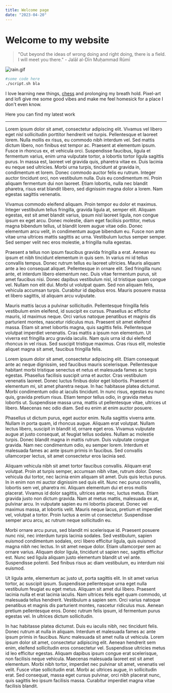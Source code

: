 ```yaml
---
title: Welcome page
date: "2023-04-20"
---
```


# Welcome to my website

> "Out beyond the ideas of wrong doing and right doing, there is a field. I will meet you there." - Jalāl al-Dīn Muḥammad Rūmī

![rain.gif](rain2.gif)

```sh
#some code here
./script.sh bla
```
 
I love learning new things, [chess](https://www.chess.com/stats/live/rapid/eninkaduk) and prolonging my breath hold. Pixel-art and lofi give me some good vibes and make me feel homesick for a place I don't even know.

Here you can find my latest work

--- 

Lorem ipsum dolor sit amet, consectetur adipiscing elit. Vivamus vel libero eget nisl sollicitudin porttitor hendrerit vel turpis. Pellentesque et laoreet lorem. Nulla mollis ex risus, eu commodo nibh interdum vel. Sed mattis dictum libero, non finibus est tempor ac. Praesent at elementum ipsum. Fusce in rhoncus ex, et vehicula orci. Suspendisse faucibus, ligula et fermentum varius, enim urna vulputate tortor, a lobortis tortor ligula sagittis purus. In massa est, laoreet vel gravida quis, pharetra vitae ex. Duis lacinia eu neque sed ultricies. Morbi urna turpis, tincidunt at gravida in, condimentum et lorem. Donec commodo auctor felis eu rutrum. Integer auctor tincidunt orci, non vestibulum nulla. Duis eu condimentum mi. Proin aliquam fermentum dui non laoreet. Etiam lobortis, nulla nec blandit pharetra, risus erat blandit libero, sed dignissim magna dolor a lorem. Nam egestas sagittis venenatis.

Vivamus commodo eleifend aliquam. Proin tempor eu dolor et maximus. Integer vestibulum tellus fringilla, gravida ligula at, semper elit. Aliquam egestas, est sit amet blandit varius, ipsum nisl laoreet ligula, non congue ipsum ex eget arcu. Donec molestie, diam eget facilisis porttitor, metus magna bibendum tellus, ut blandit lorem augue vitae odio. Donec elementum arcu velit, in condimentum augue bibendum eu. Fusce non ante vitae urna ultrices mattis sagittis ac urna. Vestibulum luctus semper semper. Sed semper velit nec eros molestie, a fringilla nulla egestas.

Praesent a tellus non ipsum faucibus gravida fringilla a erat. Aenean eu ipsum et nibh tincidunt elementum in quis sem. In varius mi id tellus convallis tempus. Donec rutrum tellus eu laoreet ultricies. Mauris aliquam ante a leo consequat aliquet. Pellentesque in ornare elit. Sed fringilla nunc ante, et interdum libero elementum nec. Duis vitae fermentum purus, sit amet faucibus nisi. Donec dapibus vestibulum nisl, id tristique quam congue vel. Nullam non elit dui. Morbi ut volutpat quam. Sed non aliquam felis, vehicula accumsan turpis. Curabitur id dapibus eros. Mauris posuere massa et libero sagittis, id aliquam arcu vulputate.

Mauris mattis lacus a pulvinar sollicitudin. Pellentesque fringilla felis vestibulum enim eleifend, id suscipit ex cursus. Phasellus ac efficitur mauris, id maximus neque. Orci varius natoque penatibus et magnis dis parturient montes, nascetur ridiculus mus. Praesent sit amet eleifend massa. Etiam sit amet lobortis magna, quis sagittis felis. Pellentesque volutpat imperdiet venenatis. Cras mattis a ipsum non elementum. Ut viverra est fringilla arcu gravida iaculis. Nam quis urna id dui eleifend rhoncus in vel risus. Sed suscipit tristique maximus. Cras risus elit, molestie aliquet magna sit amet, faucibus fringilla felis.

Lorem ipsum dolor sit amet, consectetur adipiscing elit. Etiam consequat ante ac neque dignissim, sed faucibus mauris scelerisque. Pellentesque habitant morbi tristique senectus et netus et malesuada fames ac turpis egestas. Phasellus facilisis suscipit urna et auctor. Cras vestibulum venenatis laoreet. Donec luctus finibus dolor eget lobortis. Praesent id elementum mi, sit amet pharetra neque. In hac habitasse platea dictumst. Morbi condimentum odio at iaculis tincidunt. In nunc risus, egestas eu nunc quis, gravida pretium risus. Etiam tempor tellus odio, in gravida metus lobortis ut. Suspendisse massa urna, mattis ut pellentesque vitae, ultrices ut libero. Maecenas nec odio diam. Sed eu enim at enim auctor posuere.

Phasellus ut dictum purus, eget auctor enim. Nulla sagittis viverra ante. Nullam in porta quam, id rhoncus augue. Aliquam erat volutpat. Nullam lectus libero, suscipit in blandit id, ornare eget eros. Vivamus vulputate augue at justo consequat, at feugiat tellus sodales. Nullam ac molestie turpis. Donec blandit magna in mattis rutrum. Duis vulputate congue gravida. Nam nec condimentum odio, eu semper lorem. Interdum et malesuada fames ac ante ipsum primis in faucibus. Sed convallis ullamcorper lectus, sit amet consectetur eros lacinia sed.

Aliquam vehicula nibh sit amet tortor faucibus convallis. Aliquam erat volutpat. Proin at turpis semper, accumsan nibh vitae, rutrum dolor. Donec vehicula dui tortor, nec lacinia enim aliquam sit amet. Duis quis lectus purus. In in enim non mi auctor dignissim sed quis elit. Nunc nec purus convallis, lobortis sem vel, pharetra mi. Aliquam elementum dui et eros mollis placerat. Vivamus id dolor sagittis, ultrices ante nec, luctus metus. Etiam gravida justo non dictum gravida. Nam at metus mattis, malesuada ex at, pulvinar arcu. In vulputate sapien eu mi lobortis placerat. Donec vel maximus massa, at lobortis velit. Mauris neque lacus, pretium et imperdiet vel, volutpat a tortor. Proin luctus a enim ut consectetur. Suspendisse semper arcu arcu, ac rutrum neque sollicitudin eu.

Morbi ornare arcu purus, sed blandit mi scelerisque id. Praesent posuere nunc nisi, nec interdum turpis lacinia sodales. Sed vestibulum, sapien euismod condimentum sodales, orci libero efficitur ligula, quis euismod magna nibh nec lectus. In sit amet neque dolor. Etiam ullamcorper sem ac ornare varius. Aliquam dolor ligula, tincidunt ut sapien nec, sagittis efficitur est. Nunc sed ligula aliquam justo elementum blandit ut vel ante. Suspendisse potenti. Sed finibus risus ac diam vestibulum, eu interdum nisi euismod.

Ut ligula ante, elementum ac justo ut, porta sagittis elit. In sit amet varius tortor, ac suscipit ipsum. Suspendisse pellentesque urna eget nulla vestibulum feugiat eu eget metus. Aliquam sit amet dui libero. Praesent lacinia nulla et erat lacinia iaculis. Nam ultrices felis eget quam commodo, ut malesuada tellus hendrerit. Vestibulum a sapien sem. Orci varius natoque penatibus et magnis dis parturient montes, nascetur ridiculus mus. Aenean pretium pellentesque eros. Donec rutrum felis ipsum, id fermentum purus egestas vel. In ultrices dictum sollicitudin.

In hac habitasse platea dictumst. Duis eu iaculis nibh, nec tincidunt felis. Donec rutrum at nulla in aliquam. Interdum et malesuada fames ac ante ipsum primis in faucibus. Nunc malesuada sit amet nulla ut vehicula. Lorem ipsum dolor sit amet, consectetur adipiscing elit. Aenean hendrerit sem enim, eleifend sollicitudin eros consectetur vel. Suspendisse ultricies metus id leo efficitur egestas. Aliquam dapibus ipsum congue erat scelerisque, non facilisis neque vehicula. Maecenas malesuada laoreet est sit amet elementum. Morbi nibh tortor, imperdiet nec pulvinar sit amet, venenatis vel velit. Fusce vitae sollicitudin erat. Morbi ac ultrices augue, in sollicitudin erat. Sed consequat, massa eget cursus pulvinar, orci nibh placerat nunc, quis sagittis leo ipsum facilisis massa. Curabitur imperdiet magna vitae facilisis blandit.

